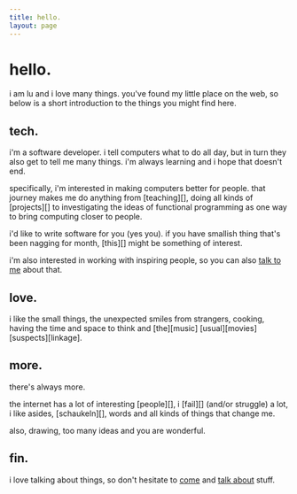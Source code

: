 ```yaml
---
title: hello.
layout: page
---
```


# hello.

i am lu and i love many things. you've found my little place on the web,
so below is a short introduction to the things you might find here.

## tech.

i'm a software developer. i tell computers what to do all day, but in
turn they also get to tell me many things. i'm always learning and i
hope that doesn't end.

specifically, i'm interested in making computers better for people. that
journey makes me do anything from [teaching][], doing all kinds of
[projects][] to investigating the ideas of functional programming as one
way to bring computing closer to people.

i'd like to write software for you (yes you). if you have smallish thing
that's been nagging for month, [this][] might be something of interest.

i'm also interested in working with inspiring people, so you can also
[talk to me](mailto:lu@papill0n.org?subject=collaboration) about that.

## love.

i like the small things, the unexpected smiles from strangers, cooking,
having the time and space to think and [the][music] [usual][movies]
[suspects][linkage].

## more.

there's always more.

the internet has a lot of interesting [people][], i [fail][] (and/or
struggle) a lot, i like asides, [schaukeln][], words and all kinds of
things that change me.

also, drawing, too many ideas and you are wonderful.

## fin.

i love talking about things, so don't hesitate to [come](irc://irc.papill0n.org/lobby)
and [talk about](mailto:lu@papill0n.org?subject=hi) stuff.

